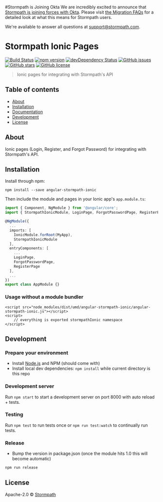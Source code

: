 #Stormpath is Joining Okta
We are incredibly excited to announce that [Stormpath is joining forces with Okta](https://stormpath.com/blog/stormpaths-new-path?utm_source=github&utm_medium=readme&utm-campaign=okta-announcement). Please visit [the Migration FAQs](https://stormpath.com/oktaplusstormpath?utm_source=github&utm_medium=readme&utm-campaign=okta-announcement) for a detailed look at what this means for Stormpath users.

We're available to answer all questions at [support@stormpath.com](mailto:support@stormpath.com).


# Stormpath Ionic Pages
[![Build Status](https://travis-ci.org/stormpath/stormpath-sdk-angular-ionic.svg?branch=master)](https://travis-ci.org/stormpath/stormpath-sdk-angular-ionic)
[![npm version](https://badge.fury.io/js/angular-stormpath-ionic.svg)](http://badge.fury.io/js/angular-stormpath-ionic)
[![devDependency Status](https://david-dm.org/stormpath/stormpath-sdk-angular-ionic/dev-status.svg)](https://david-dm.org/stormpath/stormpath-sdk-angular-ionic?type=dev)
[![GitHub issues](https://img.shields.io/github/issues/stormpath/stormpath-sdk-angular-ionic.svg)](https://github.com/stormpath/stormpath-sdk-angular-ionic/issues)
[![GitHub stars](https://img.shields.io/github/stars/stormpath/stormpath-sdk-angular-ionic.svg)](https://github.com/stormpath/stormpath-sdk-angular-ionic/stargazers)
[![GitHub license](https://img.shields.io/badge/license-APACHE-red.svg)](https://raw.githubusercontent.com/stormpath/stormpath-sdk-angular/master/LICENSE)

> Ionic pages for integrating with Stormpath's API

## Table of contents

- [About](#about)
- [Installation](#installation)
- [Documentation](#documentation)
- [Development](#development)
- [License](#license)

## About

Ionic pages (Login, Register, and Forgot Password) for integrating with Stormpath's API.

## Installation

Install through npm:
```
npm install --save angular-stormpath-ionic
```

Then include the module and pages in your Ionic app's `app.module.ts`:

```typescript
import { Component, NgModule } from '@angular/core';
import { StormpathIonicModule, LoginPage, ForgotPasswordPage, RegisterPage } from 'angular-stormpath-ionic';

@NgModule({
  ...
  imports: [
    IonicModule.forRoot(MyApp),
    StormpathIonicModule
  ],
  entryComponents: [
    ...
    LoginPage,
    ForgotPasswordPage,
    RegisterPage
  ],
  ...
})
export class AppModule {}
```

<!--
You may also find it useful to view the [demo source](https://github.com/stormpath/stormpath-sdk-angular-ionic/blob/master/demo/demo.component.ts).
-->

### Usage without a module bundler
```
<script src="node_modules/dist/umd/angular-stormpath-ionic/angular-stormpath-ionic.js"></script>
<script>
    // everything is exported stormpathIonic namespace
</script>
```

<!--
## Documentation
All documentation is auto-generated from the source via typedoc and can be viewed here:
https://stormpath.github.io/stormpath-sdk-angular-ionic/docs/
-->

## Development

### Prepare your environment
* Install [Node.js](http://nodejs.org/) and NPM (should come with)
* Install local dev dependencies: `npm install` while current directory is this repo

### Development server
Run `npm start` to start a development server on port 8000 with auto reload + tests.

### Testing
Run `npm test` to run tests once or `npm run test:watch` to continually run tests.

### Release
* Bump the version in package.json (once the module hits 1.0 this will become automatic)
```bash
npm run release
```

## License

Apache-2.0 © [Stormpath](https://stormpath.com)
